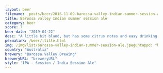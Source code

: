 ```yaml
---
layout: beer
filename: _posts/beer/2016-11-09-barossa-valley-indian-summer-session-ale.md
title: Barossa valley Indian summer session ale
category: beer
score: 7
beer-date: "2019-04-22"
desc: "A little bit bland, but has some citrus notes and easy drinking on a hot day"
permalink: /beer/:title.html
img: /img/list/barossa-valley-indian-summer-session-ale.jpeguntappd: "https://untappd.com/b/barossa-valley-brewing-indian-summer-session-ale/1657635"
country: "Australia"
brewery: "Barossa Valley Brewing"
breweryURL: "breweryURL"
style: "IPA - Session / India Session Ale"
---
```

